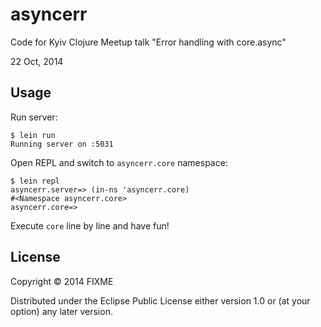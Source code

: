 # asyncerr

Code for Kyiv Clojure Meetup talk "Error handling with core.async"

22 Oct, 2014

## Usage

Run server:

```shell
$ lein run
Running server on :5031
```

Open REPL and switch to `asyncerr.core` namespace:

```shell
$ lein repl
asyncerr.server=> (in-ns 'asyncerr.core)
#<Namespace asyncerr.core>
asyncerr.core=>
```

Execute `core` line by line and have fun!

## License

Copyright © 2014 FIXME

Distributed under the Eclipse Public License either version 1.0 or (at
your option) any later version.
